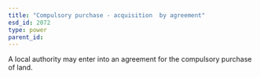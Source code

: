 ```yaml
---
title: "Compulsory purchase - acquisition  by agreement"
esd_id: 2072
type: power
parent_id:  
---
```


A local authority may enter into an agreement for the compulsory purchase of land.

